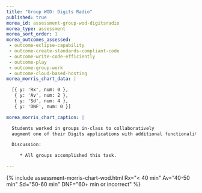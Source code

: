 ```yaml
---
title: "Group WOD: Digits Radio"
published: true
morea_id: assessment-group-wod-digitsradio
morea_type: assessment
morea_sort_order: 1
morea_outcomes_assessed:
 - outcome-eclipse-capability
 - outcome-create-standards-compliant-code
 - outcome-write-code-efficiently
 - outcome-play
 - outcome-group-work
 - outcome-cloud-based-hosting
morea_morris_chart_data: |

  [{ y: 'Rx', num: 0 },
   { y: 'Av', num: 2 },
   { y: 'Sd', num: 4 },
   { y: 'DNF', num: 0 }]

morea_morris_chart_caption: |

  Students worked in groups in-class to collaboratively 
  augment one of their Digits applications with additional functionality.

  Discussion:

     * All groups accomplished this task.

---
```


{%  include assessment-morris-chart-wod.html Rx="< 40 min" Av="40-50 min" Sd="50-60 min" DNF="60+ min or incorrect"  %}


